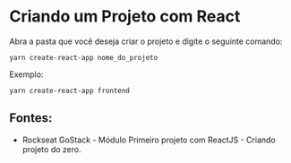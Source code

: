 # Criando um Projeto com React

Abra a pasta que você deseja criar o projeto e digite o seguinte comando: 

```
yarn create-react-app nome_do_projeto
``` 

Exemplo:

```
yarn create-react-app frontend
```

## Fontes: 
- Rockseat GoStack - Módulo Primeiro projeto com ReactJS - Criando projeto do zero. 
